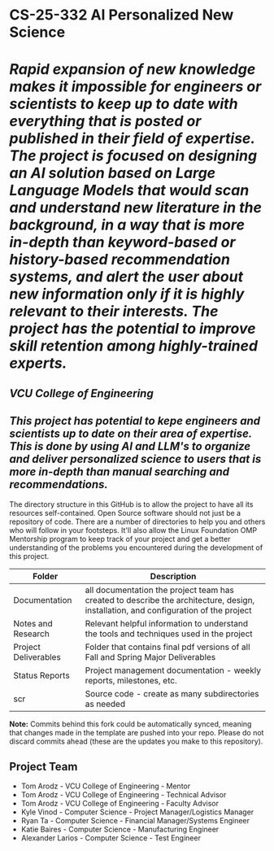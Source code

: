 # CS-25-332 AI Personalized New Science

# *Rapid expansion of new knowledge makes it impossible for engineers or scientists to keep up to date with everything that is posted or published in their field of expertise. The project is focused on designing an AI solution based on Large Language Models that would scan and understand new literature in the background, in a way that is more in-depth than keyword-based or history-based recommendation systems, and alert the user about new information only if it is highly relevant to their interests. The project has the potential to improve skill retention among highly-trained experts.*

## *VCU College of Engineering*

## *This project has potential to kepe engineers and scientists up to date on their area of expertise. This is done by using AI and LLM's to organize and deliver personalized science to users that is more in-depth than manual searching and recommendations.*

The directory structure in this GitHub is to allow the project to have all its resources self-contained.
Open Source software should not just be a repository of code.  There are a number of directories to help you and others who will 
follow in your footsteps.  It'll also allow the Linux Foundation OMP Mentorship program to keep track of your project and get
a better understanding of the problems you encountered during the development of this project. 

| Folder | Description |
|---|---|
| Documentation |  all documentation the project team has created to describe the architecture, design, installation, and configuration of the project |
| Notes and Research | Relevant helpful information to understand the tools and techniques used in the project |
| Project Deliverables | Folder that contains final pdf versions of all Fall and Spring Major Deliverables |
| Status Reports | Project management documentation - weekly reports, milestones, etc. |
| scr | Source code - create as many subdirectories as needed |

**Note:** Commits behind this fork could be automatically synced, meaning that changes made in the template are pushed into your repo. Please do not discard commits ahead (these are the updates you make to this repository).

## Project Team
- Tom Arodz - VCU College of Engineering - Mentor
- Tom Arodz - VCU College of Engineering - Technical Advisor
- Tom Arodz - VCU College of Engineering - Faculty Advisor
- Kyle Vinod - Computer Science - Project Manager/Logistics Manager
- Ryan Ta - Computer Science - Financial Manager/Systems Engineer
- Katie Baires - Computer Science - Manufacturing Engineer
- Alexander Larios - Computer Science - Test Engineer
